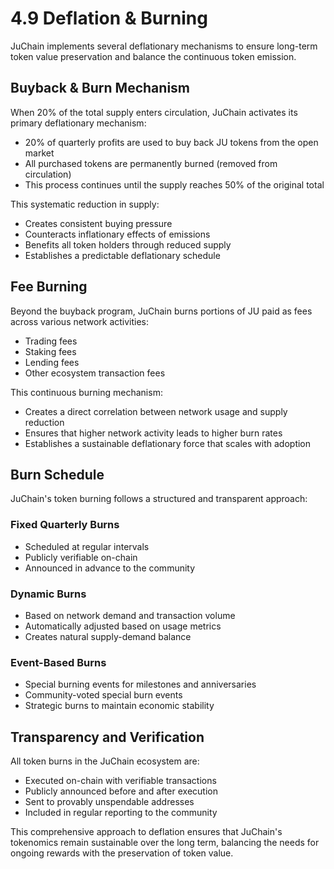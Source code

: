 # 4.9 Deflation & Burning

JuChain implements several deflationary mechanisms to ensure long-term token value preservation and balance the continuous token emission.

## Buyback & Burn Mechanism

When 20% of the total supply enters circulation, JuChain activates its primary deflationary mechanism:

* 20% of quarterly profits are used to buy back JU tokens from the open market
* All purchased tokens are permanently burned (removed from circulation)
* This process continues until the supply reaches 50% of the original total

This systematic reduction in supply:

* Creates consistent buying pressure
* Counteracts inflationary effects of emissions
* Benefits all token holders through reduced supply
* Establishes a predictable deflationary schedule

## Fee Burning

Beyond the buyback program, JuChain burns portions of JU paid as fees across various network activities:

* Trading fees
* Staking fees
* Lending fees
* Other ecosystem transaction fees

This continuous burning mechanism:

* Creates a direct correlation between network usage and supply reduction
* Ensures that higher network activity leads to higher burn rates
* Establishes a sustainable deflationary force that scales with adoption

## Burn Schedule

JuChain's token burning follows a structured and transparent approach:

### Fixed Quarterly Burns

* Scheduled at regular intervals
* Publicly verifiable on-chain
* Announced in advance to the community

### Dynamic Burns

* Based on network demand and transaction volume
* Automatically adjusted based on usage metrics
* Creates natural supply-demand balance

### Event-Based Burns

* Special burning events for milestones and anniversaries
* Community-voted special burn events
* Strategic burns to maintain economic stability

## Transparency and Verification

All token burns in the JuChain ecosystem are:

* Executed on-chain with verifiable transactions
* Publicly announced before and after execution
* Sent to provably unspendable addresses
* Included in regular reporting to the community

This comprehensive approach to deflation ensures that JuChain's tokenomics remain sustainable over the long term, balancing the needs for ongoing rewards with the preservation of token value.
